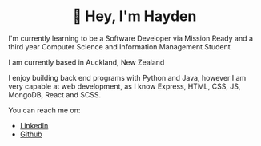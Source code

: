 <h1 align="center">👋 Hey, I'm Hayden</h1>

<p>I'm currently learning to be a Software Developer via Mission Ready and a third year Computer Science and Information Management Student</p>
<p>I am currently based in Auckland, New Zealand</p>
<p>I enjoy building back end programs with Python and Java, however I am very capable at web development, as I know Express, HTML, CSS, JS, MongoDB, React and SCSS.</p>
<p>You can reach me on:</p>
<ul>
  <li><a href='https://www.linkedin.com/in/hayden-gray-4824b2233/'>LinkedIn</a></li>
  <li><a href='https://github.com/Encryptar'>Github</a></li>
